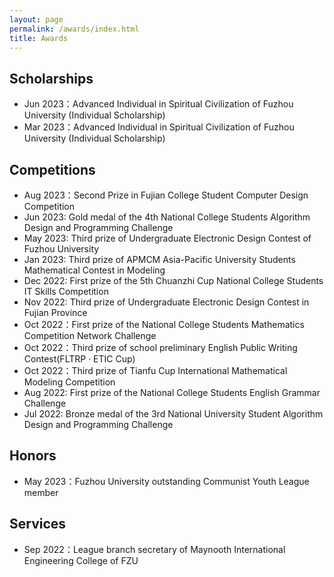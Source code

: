 ```yaml
---
layout: page
permalink: /awards/index.html
title: Awards
---
```



## Scholarships

- Jun 2023：Advanced Individual in Spiritual Civilization of Fuzhou University (Individual Scholarship)
- Mar 2023：Advanced Individual in Spiritual Civilization of Fuzhou University (Individual Scholarship)<br>

## Competitions

- Aug 2023：Second Prize in Fujian College Student Computer Design Competition
- Jun 2023: Gold medal of the 4th National College Students Algorithm Design and Programming Challenge 
- May 2023: Third prize of Undergraduate Electronic Design Contest of Fuzhou University
- Jan 2023: Third prize of APMCM Asia-Pacific University Students Mathematical Contest in Modeling
- Dec 2022: First prize of the 5th Chuanzhi Cup National College Students IT Skills Competition 
- Nov 2022: Third prize of Undergraduate Electronic Design Contest in Fujian Province
- Oct 2022：First prize of the National College Students Mathematics Competition Network Challenge
- Oct 2022：Third prize of school preliminary English Public Writing Contest(FLTRP · ETIC Cup)
- Oct 2022：Third prize of Tianfu Cup International Mathematical Modeling Competition
- Aug 2022: First prize of the National College Students English Grammar Challenge
- Jul 2022: Bronze medal of the 3rd National University Student Algorithm Design and Programming Challenge<br>

## Honors

- May 2023：Fuzhou University outstanding Communist Youth League member<br>

## Services

- Sep 2022：League branch secretary of Maynooth International Engineering College of FZU<br>
